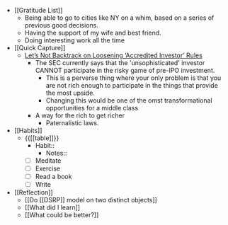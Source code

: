 - [[Gratitude List]]
    - Being able to go to cities like NY on a whim, based on a series of previous good decisions.
    - Having the support of my wife and best friend.
    - Doing interesting work all the time
- [[Quick Capture]]
    - [Let’s Not Backtrack on Loosening ‘Accredited Investor’ Rules](https://www.cato.org/commentary/lets-not-backtrack-loosening-accredited-investor-rules)
        - The SEC currently says that the 'unsophisticated' investor CANNOT participate in the risky game of pre-IPO investment. 
            - This is a perverse thing where your only problem is that you are not rich enough to participate in the things that provide the most upside.
            - Changing this would be one of the omst transformational opportunities for a middle class
        - A way for the rich to get richer
            - Paternalistic laws.
- [[Habits]]
    - {{[[table]]}}
        - Habit::
            - Notes::
        - [ ] Meditate
        - [ ] Exercise
        - [ ] Read a book
        - [ ] Write
- [[Reflection]]
    - [[Do [[DSRP]] model on two distinct objects]]
    - [[What did I learn]]
    - [[What could be better?]]

